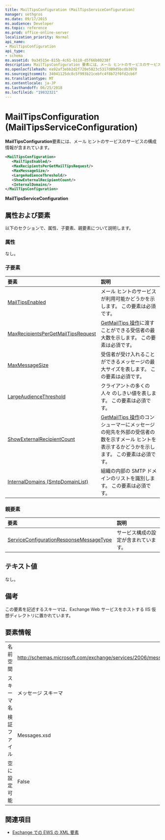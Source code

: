 ```yaml
---
title: MailTipsConfiguration (MailTipsServiceConfiguration)
manager: sethgros
ms.date: 09/17/2015
ms.audience: Developer
ms.topic: reference
ms.prod: office-online-server
localization_priority: Normal
api_name:
- MailTipsConfiguration
api_type:
- schema
ms.assetid: 9a34515e-815b-4c61-b118-d5f66b80238f
description: MailTipsConfiguration 要素には、メール ヒントのサービスのサービスの構成情報が含まれています。
ms.openlocfilehash: ea92af3ebb2d2f720e5823c5317d09d5bcdb3978
ms.sourcegitcommit: 34041125dc8c5f993b21cebfc4f8b72f0fd2cb6f
ms.translationtype: MT
ms.contentlocale: ja-JP
ms.lasthandoff: 06/25/2018
ms.locfileid: "19832321"
---
```

# <a name="mailtipsconfiguration-mailtipsserviceconfiguration"></a>MailTipsConfiguration (MailTipsServiceConfiguration)

**MailTipsConfiguration**要素には、メール ヒントのサービスのサービスの構成情報が含まれています。 
  
```XML
<MailTipsConfiguration>
   <MailTipsEnabled/>
   <MaxRecipientsPerGetMailTipsRequest/>
   <MaxMessageSize/>
   <LargeAudienceThreshold/>
   <ShowExternalRecipientCount/>
   <InternalDomains/>
</MailTipsConfiguration>
```

 **MailTipsServiceConfiguration**
## <a name="attributes-and-elements"></a>属性および要素

以下のセクションで、属性、子要素、親要素について説明します。
  
### <a name="attributes"></a>属性

なし。
  
### <a name="child-elements"></a>子要素

|**要素**|**説明**|
|:-----|:-----|
|[MailTipsEnabled](mailtipsenabled.md) <br/> |メール ヒントのサービスが利用可能かどうかを示します。 この要素は必須です。  <br/> |
|[MaxRecipientsPerGetMailTipsRequest](maxrecipientspergetmailtipsrequest.md) <br/> |[GetMailTips 操作](getmailtips-operation.md)に渡すことができる受信者の最大数を示します。 この要素は必須です。  <br/> |
|[MaxMessageSize](maxmessagesize.md) <br/> |受信者が受け入れることができるメッセージの最大サイズを表します。 この要素は必須です。  <br/> |
|[LargeAudienceThreshold](largeaudiencethreshold.md) <br/> |クライアントの多くの人々 のしきい値を表します。 この要素は必須です。  <br/> |
|[ShowExternalRecipientCount](showexternalrecipientcount.md) <br/> |[GetMailTips 操作](getmailtips-operation.md)のコンシューマーにメッセージの宛先を外部の受信者の数を示すメール ヒントを表示するかどうかを示します。 この要素は必須です。  <br/> |
|[InternalDomains (SmtpDomainList)](internaldomains-smtpdomainlist.md) <br/> |組織の内部の SMTP ドメインのリストを識別します。 この要素は必須です。  <br/> |
   
### <a name="parent-elements"></a>親要素

|**要素**|**説明**|
|:-----|:-----|
|[ServiceConfigurationResponseMessageType](serviceconfigurationresponsemessagetype.md) <br/> |サービス構成の設定が含まれています。  <br/> |
   
## <a name="text-value"></a>テキスト値

なし。
  
## <a name="remarks"></a>備考

この要素を記述するスキーマは、Exchange Web サービスをホストする IIS 仮想ディレクトリに置かれています。
  
## <a name="element-information"></a>要素情報

|||
|:-----|:-----|
|名前空間  <br/> |http://schemas.microsoft.com/exchange/services/2006/messages  <br/> |
|スキーマ名  <br/> |メッセージ スキーマ  <br/> |
|検証ファイル  <br/> |Messages.xsd  <br/> |
|空に設定可能  <br/> |False  <br/> |
   
## <a name="see-also"></a>関連項目



- [Exchange での EWS の XML 要素](ews-xml-elements-in-exchange.md)

